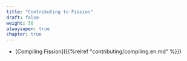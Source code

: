 ```yaml
---
title: "Contributing to Fission"
draft: false
weight: 50
alwaysopen: true
chapter: true
---
```


* [Compiling Fission]({{%relref "contributing/compiling.en.md" %}})

